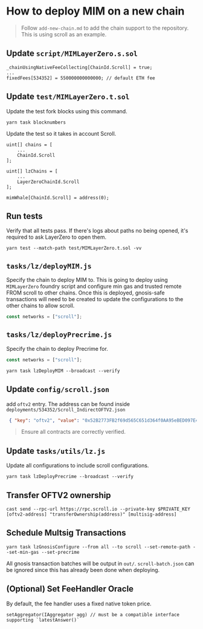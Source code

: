 # How to deploy MIM on a new chain

> Follow `add-new-chain.md` to add the chain support to the repository.
> This is using scroll as an example.

## Update `script/MIMLayerZero.s.sol`
```solidity
_chainUsingNativeFeeCollecting[ChainId.Scroll] = true;
...
fixedFees[534352] = 550000000000000; // default ETH fee
```

## Update `test/MIMLayerZero.t.sol`
Update the test fork blocks using this command.
```shell
yarn task blocknumbers
```

Update the test so it takes in account Scroll.
```solidity
uint[] chains = [
    ...
    ChainId.Scroll
];

uint[] lzChains = [
    ...
    LayerZeroChainId.Scroll
];

mimWhale[ChainId.Scroll] = address(0);
```

## Run tests
Verify that all tests pass. If there's logs about paths no being opened, it's required to ask LayerZero to open them.
```shell
yarn test --match-path test/MIMLayerZero.t.sol -vv
```

## `tasks/lz/deployMIM.js`
Specify the chain to deploy MIM to. This is going to deploy using `MIMLayerZero` foundry script and configure min gas and trusted remote FROM scroll to other chains.
Once this is deployed, gnosis-safe transactions will need to be created to update the configurations to the other chains to allow scroll.

```javascript
const networks = ["scroll"];
```

## `tasks/lz/deployPrecrime.js`
Specify the chain to deploy Precrime for.
```javascript
const networks = ["scroll"];
```

```shell
yarn task lzDeployMIM --broadcast --verify
```

## Update `config/scroll.json`
add `oftv2` entry. The address can be found inside `deployments/534352/Scroll_IndirectOFTV2.json`
```json
 { "key": "oftv2", "value": "0x52B2773FB2f69d565C651d364f0AA95eBED097E4" }
```

> Ensure all contracts are correctly verified.

## Update `tasks/utils/lz.js`
Update all configurations to include scroll configurations.

```shell
yarn task lzDeployPrecrime --broadcast --verify
```

## Transfer OFTV2 ownership
```shell
cast send --rpc-url https://rpc.scroll.io --private-key $PRIVATE_KEY [oftv2-address] "transferOwnership(address)" [multisig-address]
```

## Schedule Multsig Transactions
```shell
yarn task lzGnosisConfigure --from all --to scroll --set-remote-path --set-min-gas --set-precrime
```

All gnosis transaction batches will be output in `out/`. `scroll-batch.json` can be ignored since this has already been done when deploying.

## (Optional) Set FeeHandler Oracle
By default, the fee handler uses a fixed native token price.

```
setAggregator(IAggregator agg) // must be a compatible interface supporting `latestAnswer()`
```